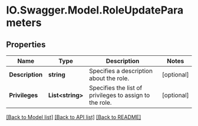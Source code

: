 # IO.Swagger.Model.RoleUpdateParameters
## Properties

Name | Type | Description | Notes
------------ | ------------- | ------------- | -------------
**Description** | **string** | Specifies a description about the role. | [optional] 
**Privileges** | **List&lt;string&gt;** | Specifies the list of privileges to assign to the role. | [optional] 

[[Back to Model list]](../README.md#documentation-for-models) [[Back to API list]](../README.md#documentation-for-api-endpoints) [[Back to README]](../README.md)

